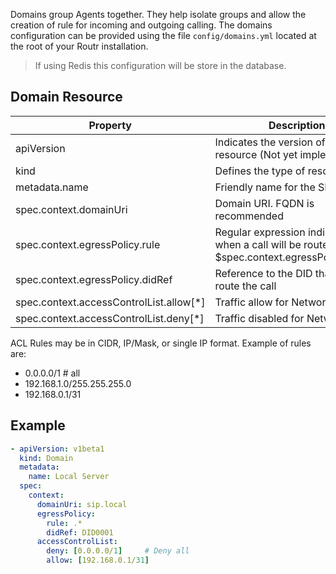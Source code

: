 Domains group Agents together. They help isolate groups and allow the creation of rule for incoming and
outgoing calling. The domains configuration can be provided using the file `config/domains.yml` located at the root of your Routr installation.

> If using Redis this configuration will be store in the database.

## Domain Resource

| Property | Description | Required |
| --- | --- | --- |
| apiVersion | Indicates the version of the resource (Not yet implemented)| Yes |
| kind | Defines the type of resource | Yes |
| metadata.name | Friendly name for the SIP domain | Yes |
| spec.context.domainUri | Domain URI. FQDN is recommended | Yes |
| spec.context.egressPolicy.rule | Regular expression indicating when a call will be routed via $spec.context.egressPolicy.didRef | No |
| spec.context.egressPolicy.didRef | Reference to the DID that will route the call | No |
| spec.context.accessControlList.allow[*] | Traffic allow for Network in list | No |
| spec.context.accessControlList.deny[*] | Traffic disabled for Network in list| No |

ACL Rules may be in CIDR, IP/Mask, or single IP format. Example of rules are:

- 0.0.0.0/1 # all
- 192.168.1.0/255.255.255.0
- 192.168.0.1/31

## Example

```yaml
- apiVersion: v1beta1
  kind: Domain
  metadata:
    name: Local Server
  spec:
    context:
      domainUri: sip.local
      egressPolicy:
        rule: .*
        didRef: DID0001
      accessControlList:
        deny: [0.0.0.0/1]     # Deny all
        allow: [192.168.0.1/31]
```
